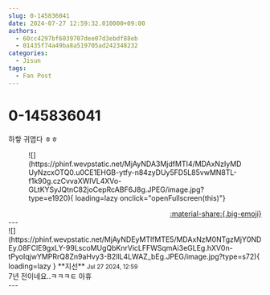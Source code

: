 ```yaml
---
slug: 0-145836041
date: 2024-07-27 12:59:32.010000+09:00
authors:
  - 60cc4297bf6039707dee07d3ebdf88eb
  - 01435f74a49ba8a519705ad242348232
categories:
  - Jisun
tags:
  - Fan Post
---
```


# 0-145836041

<div class="post-container" markdown="1">
<div class="content-container md-sidebar__scrollwrap" markdown="1">

하핳 귀엽다 ㅎㅎ
<figure markdown="1">
![](https://phinf.wevpstatic.net/MjAyNDA3MjdfMTI4/MDAxNzIyMDUyNzcxOTQ0.u0CE1EHGB-ytfy-n84zyDUy5FD5L85vwMN8TL-f1k90g.czCvvaXWIVL4XVo-GLtKYSyJQtnC82joCepRcABF6J8g.JPEG/image.jpg?type=e1920){ loading=lazy onclick="openFullscreen(this)"}
</figure>


</div>
</div>

<div style="text-align: right;" markdown="1">
<a href="https://weverse.io/fromis9/fanpost/0-145836041" style="text-align: right;">:material-share:{.big-emoji}</a>
</div>
---

<div class="comments-container md-sidebar__scrollwrap" markdown="1">
<div class="comment" markdown="1">
<div class='id-container' markdown="1">
![](https://phinf.wevpstatic.net/MjAyNDEyMTlfMTE5/MDAxNzM0NTgzMjY0NDEy.08FClE9gxLY-99LscoMUgQbKnrVicLFFWSqmAi3eGLEg.hXV0n-tPyoIqjwYMPRrQ8Zn9aHvy3-B2llL4LWAZ_bEg.JPEG/image.jpg?type=s72){ loading=lazy }
**<span class="artist">지선</span>** <small>Jul 27 2024, 12:59</small><br>
</div>
<div class='comment-body' markdown="1">
7년 전이네요..ㅋㅋㅋㅌ 아휴
</div>
</div>
</div>
---
